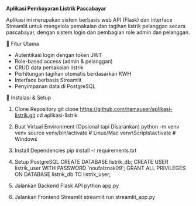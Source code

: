 **Aplikasi Pembayaran Listrik Pascabayar**

Aplikasi ini merupakan sistem berbasis web API (Flask) dan interface Streamlit untuk mengelola pemakaian dan tagihan listrik pelanggan secara pascabayar, dengan sistem login dan pembagian role admin dan pelanggan.

🧰 Fitur Utama

- Autentikasi login dengan token JWT
- Role-based access (admin & pelanggan)
- CRUD data pemakaian listrik
- Perhitungan tagihan otomatis berdasarkan KWH
- Interface berbasis Streamlit
- Penyimpanan data di PostgreSQL

🔧 Instalasi & Setup
1. Clone Repository
git clone https://github.com/namauser/aplikasi-listrik.git
cd aplikasi-listrik

2. Buat Virtual Environment (Opsional tapi Disarankan)
python -m venv venv
source venv/bin/activate      # Linux/Mac
venv\Scripts\activate         # Windows

3. Install Dependencies
pip install -r requirements.txt

4. Setup PostgreSQL
CREATE DATABASE listrik_db;
CREATE USER listrik_user WITH PASSWORD 'noufalznak09';
GRANT ALL PRIVILEGES ON DATABASE listrik_db TO listrik_user;

5. Jalankan Backend Flask API
python app.py

6. Jalankan Frontend Streamlit
streamlit run streamlit_app.py